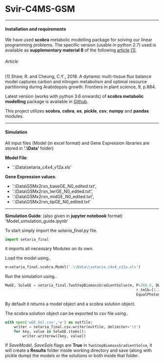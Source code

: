 # Svir-C4MS-GSM

_____________
#### Installation and requirements
We have used __scobra__ metabolic modelling package for solving our linear programming problems.
The specific version (usable in python 2.7) used is available as __supplementary material 8__ of the following [article](https://doi.org/10.3389/fpls.2018.00884) [[1]](#1).

###### Article
<a id='1'>[1]</a>
Shaw, R. and Cheung, C.Y., 2018. A dynamic multi-tissue flux balance model captures carbon and nitrogen metabolism and optimal resource partitioning during Arabidopsis growth. Frontiers in plant science, 9, p.884.

Latest version (works with python 3.6 onwards) of __scobra metabolic modelling__ package is available in [Github](https://github.com/mauriceccy/scobra).

This project utilizes __scobra__, __cobra__, __os__, __pickle__, __csv__, __numpy__ and __pandas__ modules.

_____________

#### Simulation
All input files (Model (in excel format) and Gene Expression libraries are stored in
__'.\\Data'__ folder)

__Model File__:
  - '.\\Data\\setaria_c4x4_v12a.xls'

__Gene Expression values__:
  -  '.\\Data\\GSMx2rxn_baseGE_N0_edited.txt',
  -  '.\\Data\\GSMx2rxn_lwrGE_N0_edited.txt',
  -  '.\\Data\\GSMx2rxn_midGE_N0_edited.txt',
  -  '.\\Data\\GSMx2rxn_tipGE_N0_edited.txt'

_____________
__Simulation Guide__: (also given in **jupyter notebook** format) 'Model_simulation_guide.ipynb'


To start simply import the _setaria_final.py_ file.
```python
import setaria_final
```
it imports all necessary Modules on its own.

Load the model using..
```python
m=setaria_final.scobra.Model('.\\Data\\setaria_c4x4_v12a.xls')
```
Run the simulation using..

```python
MwGE, SolwGE = setaria_final.TwoStepBiomassGradientSolve(m, P=200.0, DWt='Mean',
                                                            r_tmlb=[1.283,1.2334,1.9372,5.488],
                                                            EqualPhoton=True)
```
By default it returns a model object and a scobra solution object.

The scobra solution object can be exported to csv file using..
```python
with open('wGE_Sol.csv','w') as outfile:
    writer = setaria_final.csv.writer(outfile, delimiter='\t')
    for key, value in SolwGE.items():
        writer.writerow([key, value])
```

If _SaveModel_, _SaveSols_ flags are __True__ in ```TwoStepBiomassGradientSolve```, it will create a __Results__ folder inside working directory and save (along with pickle dump) the models or the solutions or both inside that folder.
